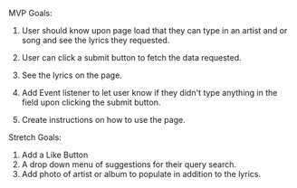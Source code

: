 MVP Goals:
1. User should know upon page load that they can type in an artist and or song and see the lyrics they requested.

2. User can click a submit button to fetch the data requested.
3. See the lyrics on the page.

4. Add Event listener to let user know if they didn't type anything in the field upon clicking the submit button.

5. Create instructions on how to use the page.

Stretch Goals:
1. Add a Like Button
2. A drop down menu of suggestions for their query search.
3. Add photo of artist or album to populate in addition to the lyrics. 



